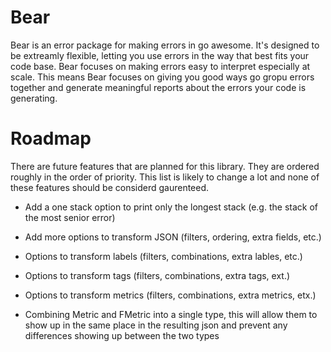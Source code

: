 # Bear
Bear is an error package for making errors in go awesome.
It's designed to be extreamly flexible, letting you use errors in the way that best fits your code base.
Bear focuses on making errors easy to interpret especially at scale.
This means Bear focuses on giving you good ways go gropu errors together and generate meaningful reports about the errors your code is generating.

# Roadmap
There are future features that are planned for this library.
They are ordered roughly in the order of priority.
This list is likely to change a lot and none of these features should be considerd gaurenteed.

* Add a one stack option to print only the longest stack (e.g. the stack of the most senior error)

* Add more options to transform JSON (filters, ordering, extra fields, etc.)

* Options to transform labels (filters, combinations, extra lables, etc.)

* Options to transform tags (filters, combinations, extra tags, ext.)

* Options to transform metrics (filters, combinations, extra metrics, etx.)

* Combining Metric and FMetric into a single type, this will allow them to show up in the same place in the resulting json and prevent any differences showing up between the two types